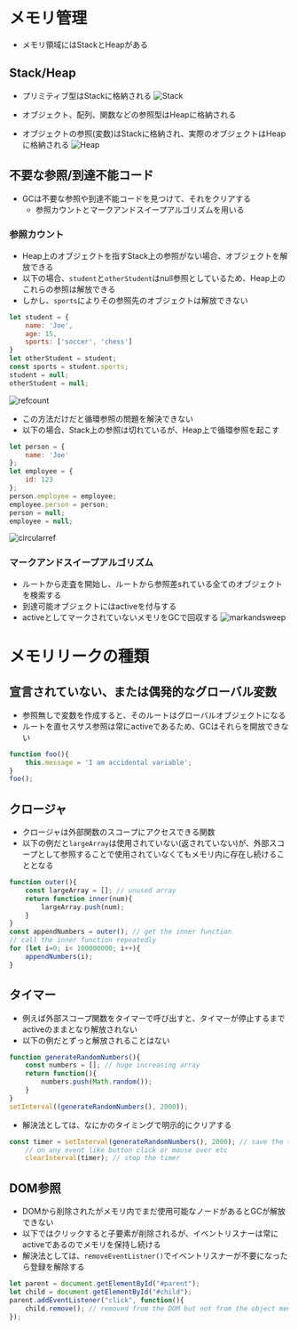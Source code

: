 # メモリ管理
- メモリ領域にはStackとHeapがある


## Stack/Heap
- プリミティブ型はStackに格納される
![Stack](./image/Stack.png)

- オブジェクト、配列、関数などの参照型はHeapに格納される
- オブジェクトの参照(変数)はStackに格納され、実際のオブジェクトはHeapに格納される
![Heap](./image/Heap.png)

## 不要な参照/到達不能コード
- GCは不要な参照や到達不能コードを見つけて、それをクリアする
    - 参照カウントとマークアンドスイープアルゴリズムを用いる
### 参照カウント
- Heap上のオブジェクトを指すStack上の参照がない場合、オブジェクトを解放できる
- 以下の場合、`student`と`otherStudent`はnull参照としているため、Heap上のこれらの参照は解放できる
- しかし、`sports`によりその参照先のオブジェクトは解放できない
```javascript
let student = {
    name: 'Joe',
    age: 15,
    sports: ['soccer', 'chess']
}
let otherStudent = student;
const sports = student.sports;
student = null;
otherStudent = null;
```
![refcount](./image/refcount.png)

- この方法だけだと循環参照の問題を解決できない
- 以下の場合、Stack上の参照は切れているが、Heap上で循環参照を起こす
```javascript
let person = {
    name: 'Joe'
};
let employee = {
    id: 123
};
person.employee = employee;
employee.person = person;
person = null;
employee = null;
```
![circularref](./image/circularref.png)

### マークアンドスイープアルゴリズム
- ルートから走査を開始し、ルートから参照差sれている全てのオブジェクトを検索する
- 到達可能オブジェクトにはactiveを付与する
- activeとしてマークされていないメモリをGCで回収する
![markandsweep](./image/markandsweep.png)

# メモリリークの種類
## 宣言されていない、または偶発的なグローバル変数
- 参照無しで変数を作成すると、そのルートはグローバルオブジェクトになる
- ルートを直セスサス参照は常にactiveであるため、GCはそれらを開放できない
```javascript
function foo(){
    this.message = 'I am accidental variable';
}
foo();
```

## クロージャ
- クロージャは外部関数のスコープにアクセスできる関数
- 以下の例だと`largeArray`は使用されていない(返されていない)が、外部スコープとして参照することで使用されていなくてもメモリ内に存在し続けることとなる
```javascript
function outer(){
    const largeArray = []; // unused array
    return function inner(num){
        largeArray.push(num);
    }
}
const appendNumbers = outer(); // get the inner function
// call the inner function repeatedly
for (let i=0; i< 100000000; i++){
    appendNumbers(i);
}
```

## タイマー
- 例えば外部スコープ関数をタイマーで呼び出すと、タイマーが停止するまでactiveのままとなり解放されない
- 以下の例だとずっと解放されることはない
```javascript
function generateRandomNumbers(){
    const numbers = []; // huge increasing array
    return function(){
        numbers.push(Math.random());
    }
}
setInterval((generateRandomNumbers(), 2000));
```
- 解決法としては、なにかのタイミングで明示的にクリアする
```javascript
const timer = setInterval(generateRandomNumbers(), 2000); // save the timer
    // on any event like button click or mouse over etc
    clearInterval(timer); // stop the timer
```

## DOM参照
- DOMから削除されたがメモリ内でまだ使用可能なノードがあるとGCが解放できない
- 以下ではクリックすると子要素が削除されるが、イベントリスナーは常にactiveであるのでメモリを保持し続ける
- 解決法としては、`removeEventListner()`でイベントリスナーが不要になったら登録を解除する
```javascript
let parent = document.getElementById("#parent");
let child = document.getElementById("#child");
parent.addEventListener("click", function(){
    child.remove(); // removed from the DOM but not from the object memory
});
```